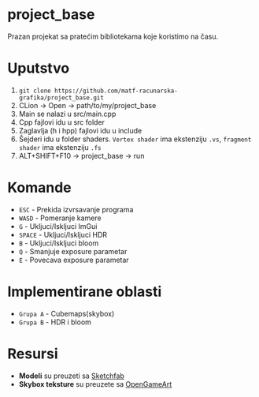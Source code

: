 # project_base
Prazan projekat sa pratećim bibliotekama koje koristimo na času. 

# Uputstvo
1. `git clone https://github.com/matf-racunarska-grafika/project_base.git`
2. CLion -> Open -> path/to/my/project_base
3. Main se nalazi u src/main.cpp
4. Cpp fajlovi idu u src folder
5. Zaglavlja (h i hpp) fajlovi idu u include
6. Šejderi idu u folder shaders. `Vertex shader` ima ekstenziju `.vs`, `fragment shader` ima ekstenziju `.fs`
7. ALT+SHIFT+F10 -> project_base -> run

# Komande
* `ESC` - Prekida izvrsavanje programa
* `WASD` - Pomeranje kamere
* `G` - Ukljuci/Iskljuci ImGui
* `SPACE` - Ukljuci/Iskljuci HDR
* `B` - Ukljuci/Iskljuci bloom
* `Q` - Smanjuje exposure parametar
* `E` - Povecava exposure parametar

# Implementirane oblasti
* `Grupa A` - Cubemaps(skybox)
* `Grupa B` - HDR i bloom

# Resursi
* **Modeli** su preuzeti sa [Sketchfab](https://sketchfab.com/)
* **Skybox teksture** su preuzete sa [OpenGameArt](https://opengameart.org/content/cloudy-skyboxes)

